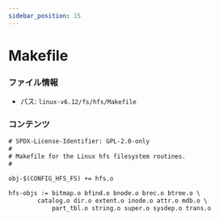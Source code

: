 ```yaml
---
sidebar_position: 15
---
```

# Makefile

### ファイル情報

- パス: `linux-v6.12/fs/hfs/Makefile`

### コンテンツ

```txt
# SPDX-License-Identifier: GPL-2.0-only
#
# Makefile for the Linux hfs filesystem routines.
#

obj-$(CONFIG_HFS_FS) += hfs.o

hfs-objs := bitmap.o bfind.o bnode.o brec.o btree.o \
	    catalog.o dir.o extent.o inode.o attr.o mdb.o \
            part_tbl.o string.o super.o sysdep.o trans.o


```
